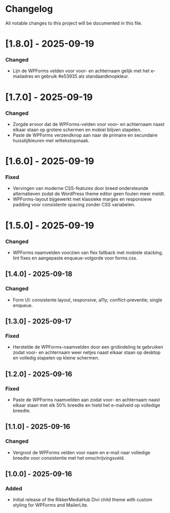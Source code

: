 # Changelog

All notable changes to this project will be documented in this file.

# [1.8.0] - 2025-09-19
### Changed
- Lijn de WPForms velden voor voor- en achternaam gelijk met het e-mailadres en gebruik #e53935 als standaardknopkleur.

# [1.7.0] - 2025-09-19
### Changed
- Zorgde ervoor dat de WPForms-velden voor voor- en achternaam naast elkaar staan op grotere schermen en mobiel blijven stapelen.
- Paste de WPForms verzendknop aan naar de primaire en secundaire huisstijlkleuren met wittekstopmaak.

# [1.6.0] - 2025-09-19
### Fixed
- Vervingen van moderne CSS-features door breed ondersteunde alternatieven zodat de WordPress theme editor geen fouten meer meldt.
- WPForms-layout bijgewerkt met klassieke marges en responsieve padding voor consistente spacing zonder CSS variabelen.

# [1.5.0] - 2025-09-19
### Changed
- WPForms naamvelden voorzien van flex fallback met mobiele stacking, lint fixes en aangepaste enqueue-volgorde voor forms.css.

## [1.4.0] - 2025-09-18
### Changed
- Form UI: consistente layout, responsive, a11y; conflict-preventie; single enqueue.

## [1.3.0] - 2025-09-17
### Fixed
- Herstelde de WPForms-naamvelden door een gridindeling te gebruiken zodat voor- en achternaam weer netjes naast elkaar staan op desktop en volledig stapelen op kleine schermen.

## [1.2.0] - 2025-09-16
### Fixed
- Paste de WPForms naamvelden aan zodat voor- en achternaam naast elkaar staan met elk 50% breedte en hield het e-mailveld op volledige breedte.

## [1.1.0] - 2025-09-16
### Changed
- Vergroot de WPForms velden voor naam en e-mail naar volledige breedte voor consistentie met het omschrijvingsveld.

## [1.0.0] - 2025-09-16
### Added
- Initial release of the RikkerMediaHub Divi child theme with custom styling for WPForms and MailerLite.
